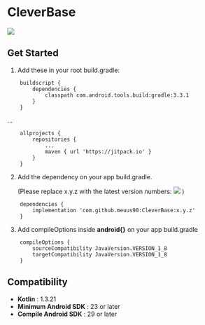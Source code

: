 # CleverBase

[![](https://jitpack.io/v/meuus90/CleverBase.svg)](https://jitpack.io/#meuus90/CleverBase)


Get Started
---

1. Add these in your root build.gradle:
    
```
    buildscript {
        dependencies {
            classpath com.android.tools.build:gradle:3.3.1
        }
    }
```    
... 
```
    allprojects {
        repositories {
            ...
            maven { url 'https://jitpack.io' }
        }
    }
```
2. Add the dependency on your app build.gradle. 
    
    (Please replace x.y.z with the latest version numbers: [![](https://jitpack.io/v/meuus90/CleverBase.svg)](https://jitpack.io/#meuus90/CleverBase) )
```
    dependencies {
        implementation 'com.github.meuus90:CleverBase:x.y.z'
    }
```
3. Add compileOptions inside **android{}** on your app build.gradle
```
    compileOptions {
        sourceCompatibility JavaVersion.VERSION_1_8
        targetCompatibility JavaVersion.VERSION_1_8
    }	
```
Compatibility
---

 * **Kotlin** : 1.3.21
 * **Minimum Android SDK** : 23 or later
 * **Compile Android SDK** : 29 or later
 
 
	
